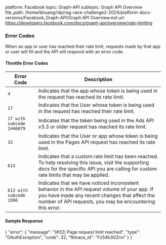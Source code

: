 platform: Facebook
topic: Graph-API
subtopic: Graph API Overview
file_path: /home/bhuang/nlp/rag-race-challenge2-2024/platform-docs-versions/Facebook_Graph-API/Graph API Overview.md
url: https://developers.facebook.com/docs/graph-api/overview/rate-limiting


### Error Codes

When an app or user has reached their rate limit, requests made by that app or user will fill and the API will respond with an error code.

#### Throttle Error Codes

  

| Error Code | Description |
| --- | --- |
| `4` | Indicates that the app whose token is being used in the request has reached its rate limit. |
| `17` | Indicates that the User whose token is being used in the request has reached their rate limit. |
| `17 with subcode 2446079` | Indicates that the token being used in the Ads API v3.3 or older request has reached its rate limit. |
| `32` | Indicates that the User or app whose token is being used in the Pages API request has reached its rate limit. |
| `613` | Indicates that a custom rate limit has been reached. To help resolving this issue, visit the supporting docs for the specific API you are calling for custom rate limits that may be applied. |
| `613 with subcode 1996` | Indicates that we have noticed inconsistent behavior in the API request volume of your app. If you have made any recent changes that affect the number of API requests, you may be encountering this error. |

#### Sample Response

{
  "error": {
    "message": "(#32) Page request limit reached",
    "type": "OAuthException",
    "code": 32,
    "fbtrace\_id": "Fz54k3GZrio"
  }
}
